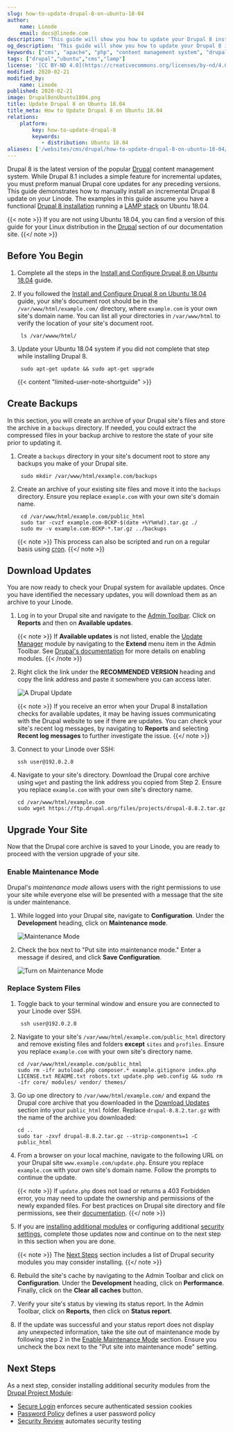 ```yaml
---
slug: how-to-update-drupal-8-on-ubuntu-18-04
author:
    name: Linode
    email: docs@linode.com
description: 'This guide will show you how to update your Drupal 8 installation running on an Ubuntu 18.04 Linode.'
og_description: 'This guide will show you how to update your Drupal 8 installation running on an Ubuntu 18.04 Linode.'
keywords: ["cms", "apache", "php", "content management system", "drupal 8", "update"]
tags: ["drupal","ubuntu","cms","lamp"]
license: '[CC BY-ND 4.0](https://creativecommons.org/licenses/by-nd/4.0)'
modified: 2020-02-21
modified_by:
    name: Linode
published: 2020-02-21
image: Drupal8onUbuntu1804.png
title: Update Drupal 8 on Ubuntu 18.04
title_meta: How to Update Drupal 8 on Ubuntu 18.04
relations:
    platform:
        key: how-to-update-drupal-8
        keywords:
           - distribution: Ubuntu 18.04
aliases: ['/websites/cms/drupal/how-to-update-drupal-8-on-ubuntu-18-04/']
---
```


Drupal 8 is the latest version of the popular [Drupal](https://www.drupal.org/) content management system. While Drupal 8.1 includes a simple feature for incremental updates, you must preform manual Drupal core updates for any preceding versions. This guide demonstrates how to manually install an incremental Drupal 8 update on your Linode. The examples in this guide assume you have a functional [Drupal 8 installation](/docs/guides/how-to-install-and-configure-drupal-on-ubuntu-18-04/) running a [LAMP stack](/docs/guides/how-to-install-a-lamp-stack-on-ubuntu-18-04/) on Ubuntu 18.04.

{{< note >}}
If you are not using Ubuntu 18.04, you can find a version of this guide for your Linux distribution in the [Drupal](/docs/websites/cms/drupal/) section of our documentation site.
{{</ note >}}

## Before You Begin

1. Complete all the steps in the [Install and Configure Drupal 8 on Ubuntu 18.04](/docs/guides/how-to-install-and-configure-drupal-on-ubuntu-18-04/) guide.

1. If you followed the [Install and Configure Drupal 8 on Ubuntu 18.04](/docs/guides/how-to-install-and-configure-drupal-on-ubuntu-18-04/) guide, your site's document root should be in the `/var/www/html/example.com/` directory, where `example.com` is your own site's domain name. You can list all your directories in `/var/www/html` to verify the location of your site's document root.

        ls /var/wwww/html/

1. Update your Ubuntu 18.04 system if you did not complete that step while installing Drupal 8.

        sudo apt-get update && sudo apt-get upgrade

    {{< content "limited-user-note-shortguide" >}}

## Create Backups

In this section, you will create an archive of your Drupal site's files and store the archive in a `backups` directory. If needed, you could extract the compressed files in your backup archive to restore the state of your site prior to updating it.

1. Create a `backups` directory in your site's document root to store any backups you make of your Drupal site.

        sudo mkdir /var/www/html/example.com/backups

1. Create an archive of your existing site files and move it into the `backups` directory. Ensure you replace `example.com` with your own site's domain name.

        cd /var/www/html/example.com/public_html
        sudo tar -cvzf example.com-BCKP-$(date +%Y%m%d).tar.gz ./
        sudo mv -v example.com-BCKP-*.tar.gz ../backups

    {{< note >}}
This process can also be scripted and run on a regular basis using [cron](/docs/guides/schedule-tasks-with-cron/).
    {{</ note >}}

## Download Updates

You are now ready to check your Drupal system for available updates. Once you have identified the necessary updates, you will download them as an archive to your Linode.

1.  Log in to your Drupal site and navigate to the [Admin Toolbar](https://www.drupal.org/project/admin_toolbar). Click on **Reports** and then on **Available updates**.

    {{< note >}}
If **Available updates** is not listed, enable the [Update Manager](https://www.drupal.org/docs/8/core/modules/update-manager) module by navigating to the **Extend** menu item in the Admin Toolbar. See [Drupal's documentation](https://www.drupal.org/docs/8/extending-drupal-8/installing-drupal-8-modules#s-step-2-enable-the-module) for more details on enabling modules.
{{< /note >}}

1.  Right click the link under the **RECOMMENDED VERSION** heading and copy the link address and paste it somewhere you can access later.

    ![A Drupal Update](drupal-updates-download.png)

    {{< note >}}
If you receive an error when your Drupal 8 installation checks for available updates, it may be having issues communicating with the Drupal website to see if there are updates. You can check your site's recent log messages, by navigating to **Reports** and selecting **Recent log messages** to further investigate the issue.
    {{</ note >}}

1.  Connect to your Linode over SSH:

        ssh user@192.0.2.0

1.  Navigate to your site's directory. Download the Drupal core archive using `wget` and pasting the link address you copied from Step 2. Ensure you replace `example.com` with your own site's directory name.

        cd /var/www/html/example.com
        sudo wget https://ftp.drupal.org/files/projects/drupal-8.8.2.tar.gz

## Upgrade Your Site

Now that the Drupal core archive is saved to your Linode, you are ready to proceed with the version upgrade of your site.

###  Enable Maintenance Mode

Drupal's *maintenance mode* allows users with the right permissions to use your site while everyone else will be presented with a message that the site is under maintenance.

1.  While logged into your Drupal site, navigate to **Configuration**. Under the **Development** heading, click on **Maintenance mode**.

    ![Maintenance Mode](drupal-updates-maintenance.png)

1.  Check the box next to "Put site into maintenance mode." Enter a message if desired, and click **Save Configuration**.

    ![Turn on Maintenance Mode](drupal-updates-maintenance2.png)

### Replace System Files

1. Toggle back to your terminal window and ensure you are connected to your Linode over SSH.

        ssh user@192.0.2.0

1.  Navigate to your site's `/var/www/html/example.com/public_html` directory and remove existing files and folders **except** `sites` and `profiles`. Ensure you replace `example.com` with your own site's directory name.

        cd /var/www/html/example.com/public_html
        sudo rm -ifr autoload.php composer.* example.gitignore index.php LICENSE.txt README.txt robots.txt update.php web.config && sudo rm -ifr core/ modules/ vendor/ themes/

1.  Go up one directory to `/var/www/html/example.com/` and expand the Drupal core archive that you downloaded in the [Download Updates](#download-updates) section into your `public_html` folder. Replace `drupal-8.8.2.tar.gz` with the name of the archive you downloaded:

        cd ..
        sudo tar -zxvf drupal-8.8.2.tar.gz --strip-components=1 -C public_html

1.  From a browser on your local machine, navigate to the following URL on your Drupal site `www.example.com/update.php`.  Ensure you replace `example.com` with your own site's domain name. Follow the prompts to continue the update.

    {{< note >}}
If `update.php` does not load or returns a 403 Forbidden error, you may need to update the ownership and permissions of the newly expanded files. For best practices on Drupal site directory and file permissions, see their [documentation](https://www.drupal.org/node/244924).
{{</ note >}}

1.  If you are [installing additional modules](https://www.drupal.org/docs/user_guide/en/extend-module-install.html) or configuring additional [security settings](https://www.drupal.org/security/secure-configuration), complete those updates now and continue on to the next step in this section when you are done.

    {{< note >}}
The [Next Steps](#next-steps) section includes a list of Drupal security modules you may consider installing.
    {{</ note >}}

1. Rebuild the site's cache by navigating to the Admin Toolbar and click on **Configuration**. Under the **Development** heading, click on **Performance**. Finally, click on the **Clear all caches** button.

1.  Verify your site's status by viewing its status report. In the Admin Toolbar, click on **Reports**, then click on **Status report**.

1.  If the update was successful and your status report does not display any unexpected information, take the site out of maintenance mode by following step 2 in the [Enable Maintenance Mode](#enable-maintenance-mode) section. Ensure you uncheck the box next to the "Put site into maintenance mode" setting.

## Next Steps

As a next step, consider installing additional security modules from the [Drupal Project Module](https://www.drupal.org/project/project_module):

* [Secure Login](https://www.drupal.org/project/securelogin) enforces secure authenticated session cookies
* [Password Policy](https://www.drupal.org/project/password_policy) defines a user password policy
* [Security Review](https://www.drupal.org/project/security_review) automates security testing
